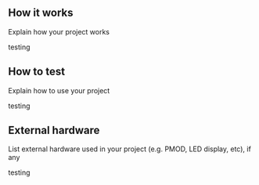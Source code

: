 <!---

This file is used to generate your project datasheet. Please fill in the information below and delete any unused
sections.

You can also include images in this folder and reference them in the markdown. Each image must be less than
512 kb in size, and the combined size of all images must be less than 1 MB.
-->

## How it works

Explain how your project works

testing

## How to test

Explain how to use your project

testing

## External hardware

List external hardware used in your project (e.g. PMOD, LED display, etc), if any

testing
